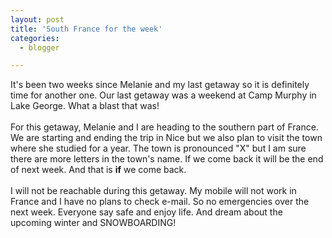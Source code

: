 ```yaml
---
layout: post
title: 'South France for the week'
categories:
  - blogger

---
```


It's been two weeks since Melanie and my last getaway so it is definitely time for another one.  Our last getaway was a weekend at Camp Murphy in Lake George.  What a blast that was!
<br />
<br />For this getaway, Melanie and I are heading to the southern part of France.  We are starting and ending the trip in Nice but we also plan to visit the town where she studied for a year.  The town is pronounced "X" but I am sure there are more letters in the town's name.  If we come back it will be the end of next week.  And that is <b>if</b> we come back.
<br />
<br />I will not be reachable during this getaway.  My mobile will not work in France and I have no plans to check e-mail.  So no emergencies over the next week.  Everyone say safe and enjoy life.  And dream about the upcoming winter and SNOWBOARDING!
